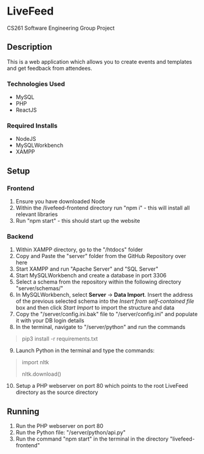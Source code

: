 # LiveFeed
CS261 Software Engineering Group Project

## Description
This is a web application which allows you to create events and templates and get feedback from attendees.

### Technologies Used
- MySQL
- PHP
- ReactJS

### Required Installs 
- NodeJS 
- MySQLWorkbench
- XAMPP

## Setup

### Frontend

1. Ensure you have downloaded Node
2. Within the /livefeed-frontend directory run "npm i" - this will install all relevant libraries
3. Run "npm start" - this should start up the website

### Backend

1. Within XAMPP directory, go to the "/htdocs" folder
2. Copy and Paste the "server" folder from the GitHub Repository over here
3. Start XAMPP and run "Apache Server" and "SQL Server" 
4. Start MySQLWorkbench and create a database in port 3306
5. Select a schema from the repository within the following directory "server/schemas/" 
6. In MySQLWorkbench, select **Server** -> **Data Import**. Insert the address of the previous selected schema into the *Insert from self-contained file* box and then click *Start Import* to import the structure and data
7. Copy the "/server/config.ini.bak" file to "/server/config.ini" and populate it with your DB login details
8. In the terminal, navigate to "/server/python" and run the commands
> pip3 install -r requirements.txt
9. Launch Python in the terminal and type the commands:
> import nltk
> 
> nltk.download()
10. Setup a PHP webserver on port 80 which points to the root LiveFeed directory as the source directory

## Running

1. Run the PHP webserver on port 80
2. Run the Python file: "/server/python/api.py"
3. Run the command "npm start" in the terminal in the directory "livefeed-frontend"